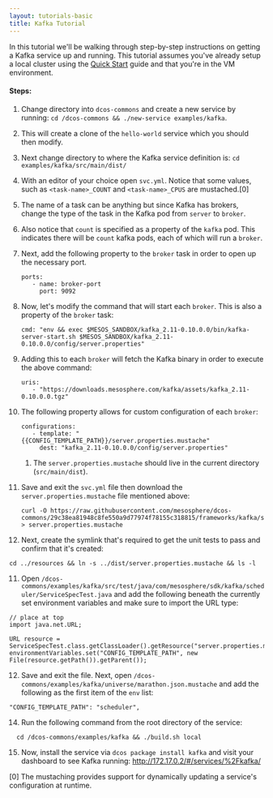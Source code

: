 ```yaml
---
layout: tutorials-basic
title: Kafka Tutorial 
---
```


In this tutorial we'll be walking through step-by-step instructions on getting a Kafka service up and running. This tutorial assumes you've already setup a local cluster using the [Quick Start](https://github.com/mesosphere/dcos-commons/blob/master/README.md) guide and that you're in the VM environment.

#### Steps:

1. Change directory into `dcos-commons` and create a new service by running: `cd /dcos-commons && ./new-service examples/kafka`.
 1. This will create a clone of the `hello-world` service which you should then modify.
2. Next change directory to where the Kafka service definition is: `cd examples/kafka/src/main/dist/`
3. With an editor of your choice open `svc.yml`. Notice that some values, such as `<task-name>_COUNT` and `<task-name>_CPUS` are mustached.[0]
4. The name of a task can be anything but since Kafka has brokers, change the type of the task in the Kafka pod from `server` to `broker`.
  1. Also notice that `count` is specified as a property of the `kafka` pod. This indicates there will be `count` kafka pods, each of which will run a `broker`.
5. Next, add the following property to the `broker` task in order to open up the necessary port.
   ```
   ports:
      - name: broker-port
        port: 9092
   ```

6. Now, let's modify the command that will start each `broker`. This is also a property of the `broker` task:
   
   ```
   cmd: "env && exec $MESOS_SANDBOX/kafka_2.11-0.10.0.0/bin/kafka-server-start.sh $MESOS_SANDBOX/kafka_2.11-0.10.0.0/config/server.properties"
   ``` 
7. Adding this to each `broker` will fetch the Kafka binary in order to execute the above command:

   ```
   uris:
      - "https://downloads.mesosphere.com/kafka/assets/kafka_2.11-0.10.0.0.tgz"
   ```
8. The following property allows for custom configuration of each `broker`:

   ```
   configurations:
      - template: "{{CONFIG_TEMPLATE_PATH}}/server.properties.mustache"
        dest: "kafka_2.11-0.10.0.0/config/server.properties"
   ```
   1. The `server.properties.mustache` should live in the current directory (`src/main/dist`).

9. Save and exit the `svc.yml` file then download the `server.properties.mustache` file mentioned above:
   ```
   curl -O https://raw.githubusercontent.com/mesosphere/dcos-commons/29c38ea81948c8fe550a9d77974f78155c318815/frameworks/kafka/src/main/dist/server.properties.mustache > server.properties.mustache
   ```

10. Next, create the symlink that's required to get the unit tests to pass and confirm that it's created:
   ```
   cd ../resources && ln -s ../dist/server.properties.mustache && ls -l
   ```
  
11. Open `/dcos-commons/examples/kafka/src/test/java/com/mesosphere/sdk/kafka/scheduler/ServiceSpecTest.java` and add the following beneath the currently set environment variables and make sure to import the URL type:
   ```
   // place at top
   import java.net.URL;
   ```
   ```
   URL resource = ServiceSpecTest.class.getClassLoader().getResource("server.properties.mustache");
   environmentVariables.set("CONFIG_TEMPLATE_PATH", new File(resource.getPath()).getParent());
   ```

12. Save and exit the file. Next, open `/dcos-commons/examples/kafka/universe/marathon.json.mustache` and add the following as the first item of the `env` list:
   ```
   "CONFIG_TEMPLATE_PATH": "scheduler",
   ```
   
14. Run the following command from the root directory of the service:
   ```
	 cd /dcos-commons/examples/kafka && ./build.sh local
   ```

15. Now, install the service via `dcos package install kafka` and visit your dashboard to see Kafka running: http://172.17.0.2/#/services/%2Fkafka/

[0] The mustaching provides support for dynamically updating a service's configuration at runtime.
